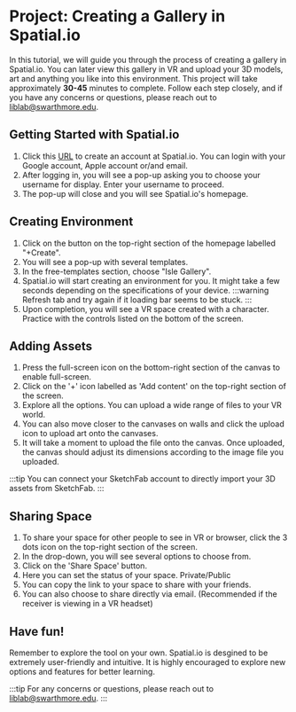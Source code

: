 
# Project: Creating a Gallery in Spatial.io

In this tutorial, we will guide you through the process of creating a gallery in Spatial.io. You can later view this gallery in VR and upload your 3D models, art and anything you like into this environment. This project will take approximately **30-45** minutes to complete. Follow each step closely, and if you have any concerns or questions, please reach out to liblab@swarthmore.edu.


## Getting Started with Spatial.io

 1. Click this [URL](https://www.spatial.io/?login=true) to create an account at Spatial.io. You can login with your Google account, Apple account or/and email.
 2. After logging in, you will see a pop-up asking you to choose your username for display. Enter your username to proceed.
 3. The pop-up will close and you will see Spatial.io's homepage.

## Creating Environment

 1. Click on the button on the top-right section of the homepage labelled "+Create".
 2. You will see a pop-up with several templates.
 3. In the free-templates section, choose "Isle Gallery".
 4. Spatial.io will start creating an environment for you. It might take a few seconds depending on the specifications of your device.
:::warning
Refresh tab and try again if it loading bar seems to be stuck.
:::
 6. Upon completion, you will see a VR space created with a character. Practice with the controls listed on the bottom of the screen.

 ## Adding Assets

 1. Press the full-screen icon on the bottom-right section of the canvas to enable full-screen.
 2. Click on the '+' icon labelled as 'Add content' on the top-right section of the screen.
 3. Explore all the options. You can upload a wide range of files to your VR world.
 4. You can also move closer to the canvases on walls and click the upload icon to upload art onto the canvases.
 5. It will take a moment to upload the file onto the canvas. Once uploaded, the canvas should adjust its dimensions according to the image file you uploaded.
 
 :::tip
 You can connect your SketchFab account to directly import your 3D assets from SketchFab.
 :::


## Sharing Space

1. To share your space for other people to see in VR or browser, click the 3 dots icon on the top-right section of the screen.
2. In the drop-down, you will see several options to choose from.
3. Click on the 'Share Space' button.
3. Here you can set the status of your space. Private/Public
4. You can copy the link to your space to share with your friends. 
5. You can also choose to share directly via email. (Recommended if the receiver is viewing in a VR headset)


## Have fun!
Remember to explore the tool on your own. Spatial.io is desgined to be extremely user-friendly and intuitive. It is highly encouraged to explore new options and features for better learning.


:::tip
For any concerns or questions, please reach out to [liblab@swarthmore.edu](mailto:liblab@swarthmore.edu).
:::